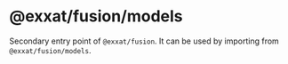 # @exxat/fusion/models

Secondary entry point of `@exxat/fusion`. It can be used by importing from `@exxat/fusion/models`.
